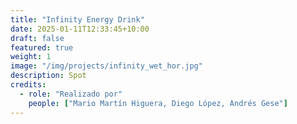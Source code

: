 ```yaml
---
title: "Infinity Energy Drink"
date: 2025-01-11T12:33:45+10:00
draft: false
featured: true
weight: 1
image: "/img/projects/infinity_wet_hor.jpg"
description: Spot
credits:
  - role: "Realizado por"
    people: ["Mario Martín Higuera, Diego López, Andrés Gese"]
---
```

